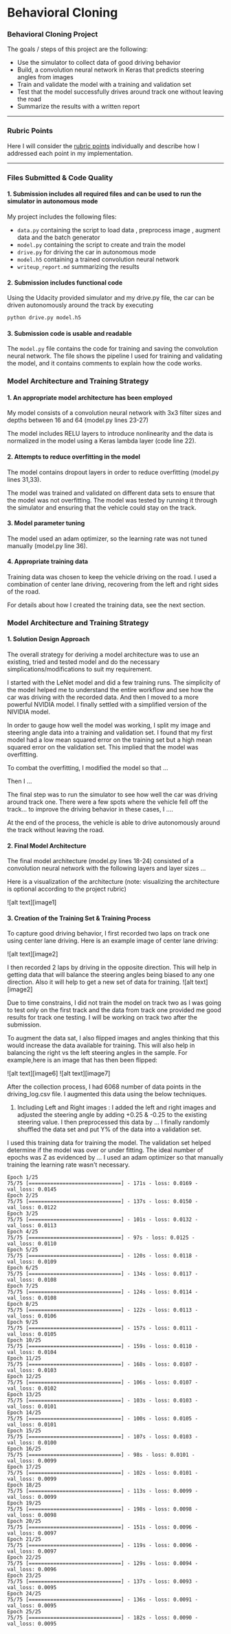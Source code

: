 # Behavioral Cloning


### Behavioral Cloning Project

The goals / steps of this project are the following:
* Use the simulator to collect data of good driving behavior
* Build, a convolution neural network in Keras that predicts steering angles from images
* Train and validate the model with a training and validation set
* Test that the model successfully drives around track one without leaving the road
* Summarize the results with a written report

---
### Rubric Points
Here I will consider the [rubric points](https://review.udacity.com/#!/rubrics/432/view) individually and describe how I addressed each point in my implementation.  

---
### Files Submitted & Code Quality

#### 1. Submission includes all required files and can be used to run the simulator in autonomous mode

My project includes the following files:
* `data.py` containing the script to load data , preprocess image , augment data and the batch generator
* `model.py` containing the script to create and train the model
* `drive.py` for driving the car in autonomous mode
* `model.h5` containing a trained convolution neural network 
* `writeup_report.md` summarizing the results

#### 2. Submission includes functional code
Using the Udacity provided simulator and my drive.py file, the car can be driven autonomously around the track by executing 
```sh
python drive.py model.h5
```

#### 3. Submission code is usable and readable

The `model.py` file contains the code for training and saving the convolution neural network. The file shows the pipeline I used for training and validating the model, and it contains comments to explain how the code works.

### Model Architecture and Training Strategy

#### 1. An appropriate model architecture has been employed

My model consists of a convolution neural network with 3x3 filter sizes and depths between 16 and 64 (model.py lines 23-27) 

The model includes RELU layers to introduce nonlinearity and the data is normalized in the model using a Keras lambda layer (code line 22). 

#### 2. Attempts to reduce overfitting in the model

The model contains dropout layers in order to reduce overfitting (model.py lines 31,33). 

The model was trained and validated on different data sets to ensure that the model was not overfitting. The model was tested by running it through the simulator and ensuring that the vehicle could stay on the track.

#### 3. Model parameter tuning

The model used an adam optimizer, so the learning rate was not tuned manually (model.py line 36).

#### 4. Appropriate training data

Training data was chosen to keep the vehicle driving on the road. I used a combination of center lane driving, recovering from the left and right sides of the road.

For details about how I created the training data, see the next section. 

### Model Architecture and Training Strategy

#### 1. Solution Design Approach

The overall strategy for deriving a model architecture was to use an existing, tried and tested model and do the necessary simplications/modifications to suit my requirement. 

I started with the LeNet model and did a few training runs. The simplicity of the model helped me to understand the entire workflow and see how the car was driving with the recorded data. And then I moved to a more powerful NVIDIA model. I finally settled with a simplified version of the NIVIDIA model.

In order to gauge how well the model was working, I split my image and steering angle data into a training and validation set. I found that my first model had a low mean squared error on the training set but a high mean squared error on the validation set. This implied that the model was overfitting. 

To combat the overfitting, I modified the model so that ...

Then I ... 

The final step was to run the simulator to see how well the car was driving around track one. There were a few spots where the vehicle fell off the track... to improve the driving behavior in these cases, I ....

At the end of the process, the vehicle is able to drive autonomously around the track without leaving the road.

#### 2. Final Model Architecture

The final model architecture (model.py lines 18-24) consisted of a convolution neural network with the following layers and layer sizes ...

Here is a visualization of the architecture (note: visualizing the architecture is optional according to the project rubric)

![alt text][image1]

#### 3. Creation of the Training Set & Training Process

To capture good driving behavior, I first recorded two laps on track one using center lane driving. Here is an example image of center lane driving:

![alt text][image2]

I then recorded 2 laps by driving in the opposite direction. This will help in getting data that will balance the steering angles being biased to any one direction. Also it will help to get a new set of data for training.
![alt text][image2]

Due to time constrains, I did not train the model on track two as I was going to test only on the first track and the data from track one provided me good results for track one testing. I will be working on track two after the submission.

To augment the data sat, I also flipped images and angles thinking that this would increase the data available for training. This will also help in balancing the right vs the left steering angles in the sample. For example,here is an image that has then been flipped:

![alt text][image6]
![alt text][image7]

After the collection process, I had 6068 number of data points in the driving_log.csv file. I augmented this data using the below techniques.

1. Including Left and Right images : I added the left and right images and adjusted the steering angle by adding +0.25 & -0.25 to the existing steering value.
 I then preprocessed this data by ...
I finally randomly shuffled the data set and put Y% of the data into a validation set. 

I used this training data for training the model. The validation set helped determine if the model was over or under fitting. The ideal number of epochs was Z as evidenced by ... I used an adam optimizer so that manually training the learning rate wasn't necessary.

```
Epoch 1/25
75/75 [==============================] - 171s - loss: 0.0169 - val_loss: 0.0145
Epoch 2/25
75/75 [==============================] - 137s - loss: 0.0150 - val_loss: 0.0122
Epoch 3/25
75/75 [==============================] - 101s - loss: 0.0132 - val_loss: 0.0113
Epoch 4/25
75/75 [==============================] - 97s - loss: 0.0125 - val_loss: 0.0110
Epoch 5/25
75/75 [==============================] - 120s - loss: 0.0118 - val_loss: 0.0109
Epoch 6/25
75/75 [==============================] - 134s - loss: 0.0117 - val_loss: 0.0108
Epoch 7/25
75/75 [==============================] - 124s - loss: 0.0114 - val_loss: 0.0108
Epoch 8/25
75/75 [==============================] - 122s - loss: 0.0113 - val_loss: 0.0106
Epoch 9/25
75/75 [==============================] - 157s - loss: 0.0111 - val_loss: 0.0105
Epoch 10/25
75/75 [==============================] - 159s - loss: 0.0110 - val_loss: 0.0104
Epoch 11/25
75/75 [==============================] - 168s - loss: 0.0107 - val_loss: 0.0103
Epoch 12/25
75/75 [==============================] - 106s - loss: 0.0107 - val_loss: 0.0102
Epoch 13/25
75/75 [==============================] - 103s - loss: 0.0103 - val_loss: 0.0101
Epoch 14/25
75/75 [==============================] - 100s - loss: 0.0105 - val_loss: 0.0101
Epoch 15/25
75/75 [==============================] - 107s - loss: 0.0103 - val_loss: 0.0100
Epoch 16/25
75/75 [==============================] - 98s - loss: 0.0101 - val_loss: 0.0099
Epoch 17/25
75/75 [==============================] - 102s - loss: 0.0101 - val_loss: 0.0099
Epoch 18/25
75/75 [==============================] - 113s - loss: 0.0099 - val_loss: 0.0099
Epoch 19/25
75/75 [==============================] - 198s - loss: 0.0098 - val_loss: 0.0098
Epoch 20/25
75/75 [==============================] - 151s - loss: 0.0096 - val_loss: 0.0097
Epoch 21/25
75/75 [==============================] - 119s - loss: 0.0096 - val_loss: 0.0097
Epoch 22/25
75/75 [==============================] - 129s - loss: 0.0094 - val_loss: 0.0096
Epoch 23/25
75/75 [==============================] - 137s - loss: 0.0093 - val_loss: 0.0095
Epoch 24/25
75/75 [==============================] - 136s - loss: 0.0091 - val_loss: 0.0095
Epoch 25/25
75/75 [==============================] - 182s - loss: 0.0090 - val_loss: 0.0095
```